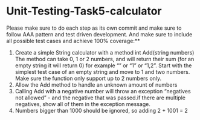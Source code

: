 # Unit-Testing-Task5-calculator

Please make sure to do each step as its own commit and make sure to follow AAA pattern and test driven development. And make sure to include all possible test cases and achieve 100% coverage:**

1. Create a simple String calculator with a method int Add(string numbers) The method can take 0, 1 or 2 numbers, and will return their sum (for an empty string it will return 0) for example “” or “1” or “1,2”. Start with the simplest test case of an empty string and move to 1 and two numbers. Make sure the function only support up to 2 numbers only.
2. Allow the Add method to handle an unknown amount of numbers
3. Calling Add with a negative number will throw an exception “negatives not allowed” - and the negative that was passed.if there are multiple negatives, show all of them in the exception message.
4. Numbers bigger than 1000 should be ignored, so adding 2 + 1001  = 2
